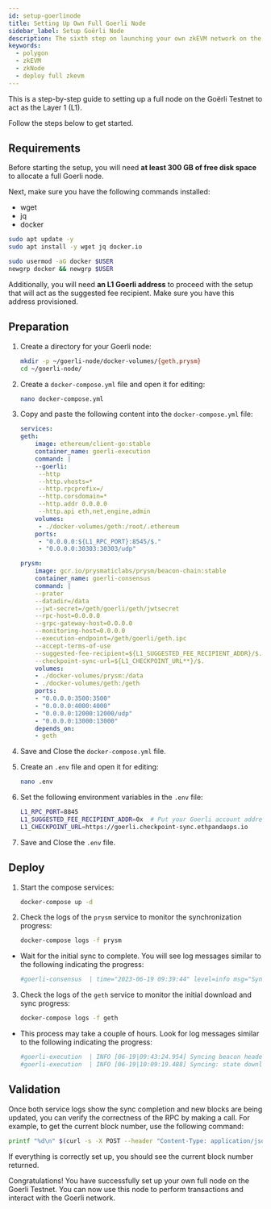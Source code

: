 ```yaml
---
id: setup-goerlinode
title: Setting Up Own Full Goerli Node
sidebar_label: Setup Goërli Node
description: The sixth step on launching your own zkEVM network on the Goerli testnet.
keywords:
  - polygon
  - zkEVM
  - zkNode
  - deploy full zkevm
---
```


This is a step-by-step guide to setting up a full node on the Goërli Testnet to act as the Layer 1 (L1).

Follow the steps below to get started.

## Requirements

Before starting the setup, you will need **at least 300 GB of free disk space** to allocate a full Goerli node.

Next, make sure you have the following commands installed:

- wget
- jq
- docker

```bash
sudo apt update -y
sudo apt install -y wget jq docker.io

sudo usermod -aG docker $USER
newgrp docker && newgrp $USER
```

Additionally, you will need **an L1 Goerli address** to proceed with the setup that will act as the suggested fee recipient. Make sure you have this address provisioned.

## Preparation

1. Create a directory for your Goerli node:

   ```bash
   mkdir -p ~/goerli-node/docker-volumes/{geth,prysm}
   cd ~/goerli-node/
   ```

2. Create a `docker-compose.yml` file and open it for editing:

   ```bash
   nano docker-compose.yml
   ```

3. Copy and paste the following content into the `docker-compose.yml` file:

   ```yaml
   services:
   geth:
       image: ethereum/client-go:stable
       container_name: goerli-execution
       command: |
       --goerli:
        --http
        --http.vhosts=*
        --http.rpcprefix=/
        --http.corsdomain=*
        --http.addr 0.0.0.0
        --http.api eth,net,engine,admin
       volumes:
        - ./docker-volumes/geth:/root/.ethereum
       ports:
        - "0.0.0.0:${L1_RPC_PORT}:8545/$."
        - "0.0.0.0:30303:30303/udp"

   prysm:
       image: gcr.io/prysmaticlabs/prysm/beacon-chain:stable
       container_name: goerli-consensus
       command: |
       --prater
       --datadir=/data
       --jwt-secret=/geth/goerli/geth/jwtsecret
       --rpc-host=0.0.0.0
       --grpc-gateway-host=0.0.0.0
       --monitoring-host=0.0.0.0
       --execution-endpoint=/geth/goerli/geth.ipc
       --accept-terms-of-use
       --suggested-fee-recipient=${L1_SUGGESTED_FEE_RECIPIENT_ADDR}/$.
       --checkpoint-sync-url=${L1_CHECKPOINT_URL**}/$.
       volumes:
       - ./docker-volumes/prysm:/data
       - ./docker-volumes/geth:/geth
       ports:
       - "0.0.0.0:3500:3500"
       - "0.0.0.0:4000:4000"
       - "0.0.0.0:12000:12000/udp"
       - "0.0.0.0:13000:13000"
       depends_on:
       - geth
   ```

4. Save and Close the `docker-compose.yml` file.

5. Create an `.env` file and open it for editing:

   ```bash
   nano .env
   ```

6. Set the following environment variables in the `.env` file:

   ```bash
   L1_RPC_PORT=8845
   L1_SUGGESTED_FEE_RECIPIENT_ADDR=0x  # Put your Goerli account address
   L1_CHECKPOINT_URL=https://goerli.checkpoint-sync.ethpandaops.io
   ```

7. Save and Close the `.env` file.

## Deploy

1. Start the compose services:

   ```bash
   docker-compose up -d
   ```

2. Check the logs of the `prysm` service to monitor the synchronization progress:

   ```bash
   docker-compose logs -f prysm
   ```

- Wait for the initial sync to complete. You will see log messages similar to the following indicating the progress:

  ```bash
  #goerli-consensus  | time="2023-06-19 09:39:44" level=info msg="Synced up to slot 5888296" prefix=initial-sync
  ```

3. Check the logs of the `geth` service to monitor the initial download and sync progress:

   ```bash
   docker-compose logs -f geth
   ```

- This process may take a couple of hours. Look for log messages similar to the following indicating the progress:

  ```bash
  #goerli-execution  | INFO [06-19|09:43:24.954] Syncing beacon headers                   downloaded=25600 left=9,177,918 eta=1h5m31.860s
  #goerli-execution  | INFO [06-19|10:09:19.488] Syncing: state download in progress      synced=0.30% state=331.34MiB accounts=81053@20.52MiB slots=1,112,986@239.47MiB codes=11681@71.34MiB >
  ```

## Validation

Once both service logs show the sync completion and new blocks are being updated, you can verify the correctness of the RPC by making a call. For example, to get the current block number, use the following command:

```bash
printf "%d\n" $(curl -s -X POST --header "Content-Type: application/json"  --data '{"jsonrpc":"2.0","method":"eth_blockNumber","params":[],"id":83}' http://localhost:8845 | jq -r .result)
```

If everything is correctly set up, you should see the current block number returned.

Congratulations! You have successfully set up your own full node on the Goerli Testnet. You can now use this node to perform transactions and interact with the Goerli network.

